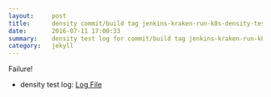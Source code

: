 ```yaml
---
layout:     post
title:      density commit/build tag jenkins-kraken-run-k8s-density-tests-127-30
date:       2016-07-11 17:00:33
summary:    density test log for commit/build tag jenkins-kraken-run-k8s-density-tests-127-30.
category:   jekyll
---
```


Failure!

- density test log: [Log File](http://s3-us-west-2.amazonaws.com/kraken-e2e-logs/density/jenkins-kraken-run-k8s-density-tests-127-30/build-log.txt)
